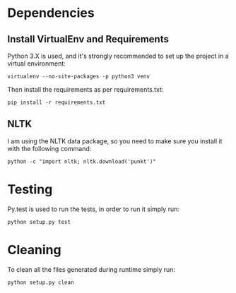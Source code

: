 
# Dependencies

## Install VirtualEnv and Requirements

Python 3.X is used, and it's strongly recommended to set up the project in a virtual environment:

```
virtualenv --no-site-packages -p python3 venv
```

Then install the requirements as per requirements.txt:

```
pip install -r requirements.txt
```

## NLTK

I am using the NLTK data package, so you need to make sure you install it with the following command:

```
python -c "import nltk; nltk.download('punkt')"
```


# Testing

Py.test is used to run the tests, in order to run it simply run:

```
python setup.py test
```

# Cleaning

To clean all the files generated during runtime simply run:

```
python setup.py clean
```


